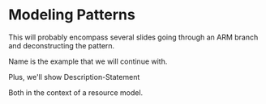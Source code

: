 
# Modeling Patterns

This will probably encompass several slides going through an ARM branch and deconstructing the pattern. 

Name is the example that we will continue with. 

Plus, we'll show Description-Statement

Both in the context of a resource model.